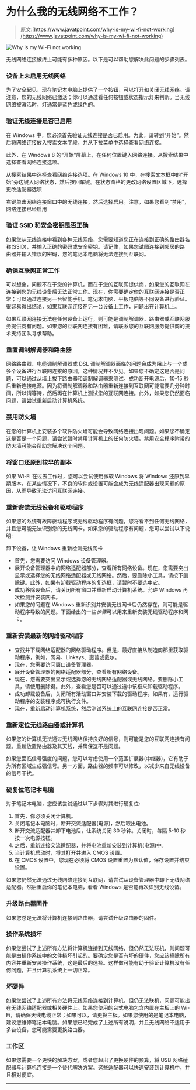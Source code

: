 # 为什么我的无线网络不工作？

> 原文:[https://www.javatpoint.com/why-is-my-wi-fi-not-working](https://www.javatpoint.com/why-is-my-wi-fi-not-working)

![Why is my Wi-Fi not working](../Images/af31343c35c0982683e33f0a17347c17.png)

无线网络连接被终止可能有多种原因。以下是可以帮助您解决此问题的步骤列表。

### 设备上未启用无线网络

为了安全起见，现在笔记本电脑上提供了一个按钮，可以打开和关闭[无线网络](https://www.javatpoint.com/wifi-full-form)。请注意，您的无线网络已激活；你可以通过看任何按钮或状态指示灯来判断。当无线网络被激活时，灯通常是蓝色或绿色的。

### 验证无线连接是否已启用

在 Windows 中，您必须首先验证无线连接是否已启用。为此，请转到“开始”。然后将网络连接放入搜索文本字段，并从下拉菜单中选择查看网络连接。

此外，在 Windows 8 的“开始”屏幕上，在任何位置键入网络连接。从搜索结果中选择查看网络连接选项。

从搜索结果中选择查看网络连接选项。在 Windows 10 中，在搜索文本框中的“开始”旁边键入网络状态，然后按回车键。在状态窗格的更改网络设置区域下，选择更改适配器选项

右键单击网络连接窗口中的无线连接，然后选择启用。注意，如果您看到“禁用”，网络连接已经启用

### 验证 SSID 和安全密钥是否正确

如果您从无线连接中看到各种无线网络，您需要知道您正在连接到正确的路由器名称(SSID)，并输入正确的密码或安全密钥。请记住，如果您试图连接到邻居的路由器并输入错误的密码，您的笔记本电脑将无法连接到互联网。

### 确保互联网正常工作

可以想象，问题不在于您的计算机，而在于您的互联网提供商，如果您的互联网在连接到您的无线设备后无法正常工作。现在，你需要确定你的互联网连接是否正常；可以通过连接另一台智能手机、笔记本电脑、平板电脑等不同设备进行验证。很容易得出结论，如果互联网连接在另一台设备上工作，问题出在计算机上。

如果互联网连接无法在任何设备上运行，则可能是调制解调器、路由器或互联网服务提供商有问题。如果您的互联网连接有困难，请联系您的互联网服务提供商的技术支持团队寻求帮助。

### 重置调制解调器和路由器

网络路由器、电缆调制解调器或 DSL 调制解调器面临的问题会成为阻止与一个或多个设备进行互联网连接的原因，这种情况并不少见。如果您不确定这是否是问题，可以通过从墙上拔下路由器和调制解调器来测试。成功断开电源后，10-15 秒后重新连接电源。因为将调制解调器和路由器重新连接到互联网可能需要几分钟时间，所以请等待，然后再在计算机上测试您的互联网连接。此外，如果您仍然面临问题，请尝试重新启动计算机系统。

### 禁用防火墙

在您的计算机上安装多个软件防火墙可能会导致网络连接出现问题。如果您不确定这是否是一个问题，请尝试暂时禁用计算机上的任何防火墙。禁用安全程序附带的防火墙可能会帮助您解决这个问题。

### 将窗口还原到较早的副本

如果 Wi-Fi 在过去工作过，您可以尝试使用微软 Windows 将 Windows 还原到早期版本。在某些情况下，不良的软件或设置可能会成为无线适配器出现问题的原因，从而导致无法访问互联网连接。

### 重新安装无线设备和驱动程序

如果您的系统有故障驱动程序或无线驱动程序有问题，您将看不到任何无线网络，并且您可能无法识别您的无线网卡。如果您的驱动程序有问题，您可以尝试以下说明:

卸下设备，让 Windows 重新检测无线网卡

*   首先，您需要访问 Windows 设备管理器。
*   展开设备管理器中的网络适配器部分，查看所有网络设备。现在，您需要突出显示或选择您的无线网络适配器或无线网络。然后，要删除小工具，请按下删除键。此外，如果有卸载驱动程序的复选框，请暂时不要选中它。
*   成功移除设备后，请关闭所有窗口并重新启动计算机系统。允许 Windows 再次检测并安装网卡。
*   如果您的问题在 Windows 重新识别并安装无线网卡后仍然存在，则可能是驱动程序导致的问题。下面给出的一些*步骤*可以用来重新安装无线驱动程序和网卡。

### 重新安装最新的网络驱动程序

*   查找并下载网络适配器的网络驱动程序。但是，最好直接从制造商那里获取驱动程序，例如，网易、Linksys、惠普或戴尔。
*   现在，您需要访问窗口设备管理器。
*   展开设备管理器的网络适配器部分，查看所有网络设备。
*   现在，您需要突出显示或选择您的无线网络适配器或无线网络。要删除小工具，请使用删除键。此外，查看您是否可以通过选中该框来卸载驱动程序。
*   成功卸载设备后，关闭所有活动窗口并安装下载的驱动程序。如果有，运行驱动程序的安装程序或可执行文件。
*   现在，重新启动计算机系统，然后测试系统上的互联网连接是否正常。

### 重新定位无线路由器或计算机

如果您的计算机无法通过无线网络保持良好的信号，则可能是您的互联网连接有问题。重新放置路由器及其天线，并确保这不是问题。

如果您面临信号强度的问题，您可以考虑使用一个范围扩展器(中继器)，它有助于为所有区域生成强信号。另一方面，路由器的频率可以修改，以减少来自无线设备的信号干扰。

### 硬复位笔记本电脑

对于笔记本电脑，您应该尝试通过以下步骤对其进行硬复位:

1.  首先，你必须关闭计算机。
2.  关闭笔记本电脑时，断开交流适配器(电源)，然后取出电池。
3.  断开交流适配器并卸下电池后，让系统关闭 30 秒钟。关闭时，每隔 5-10 秒按一次电源按钮。
4.  之后，重新连接交流适配器，并将电池重新安装到计算机(电源)中。
5.  当计算机启动时，将其打开并进入 CMOS 设置。
6.  在 CMOS 设置中，您现在必须将 CMOS 设置重置为默认值，保存设置并结束设置。

如果您仍然无法通过无线网络连接到互联网，请尝试从设备管理器中卸下无线网络适配器。然后重启你的笔记本电脑，看看 Windows 是否能再次识别无线设备。

### 升级路由器固件

如果您总是无法将计算机连接到路由器，请尝试升级路由器的固件。

### 操作系统损坏

如果您尝试了上述所有方法将计算机连接到无线网络，但仍然无法联机，则问题可能是由操作系统中的文件损坏引起的。要确定您是否有坏的硬件，您应该擦除所有内容并重新安装操作系统，这是最后的选择。这样做可能有助于验证计算机没有任何问题，并且计算机系统上一切正常。

### 坏硬件

如果您尝试了上述所有方法将无线网络连接到计算机，但仍无法联机，问题可能出在无线网络适配器或相关硬件上。如果您使用的台式电脑包含内置在主板上的 Wi-Fi，请确保天线电缆正常；如果可以，请更换主板。如果您使用的是笔记本电脑，建议您维修笔记本电脑。如果您已经完成了上述所有说明，并且无线网络不适用于多台设备，您可能需要更换路由器。

### 工作区

如果您需要一个更快的解决方案，或者您超出了更换硬件的预算，将 USB 网络适配器与计算机连接是一个替代解决方案。这些适配器可以快速安装到计算机中，并且相对便宜。

* * *